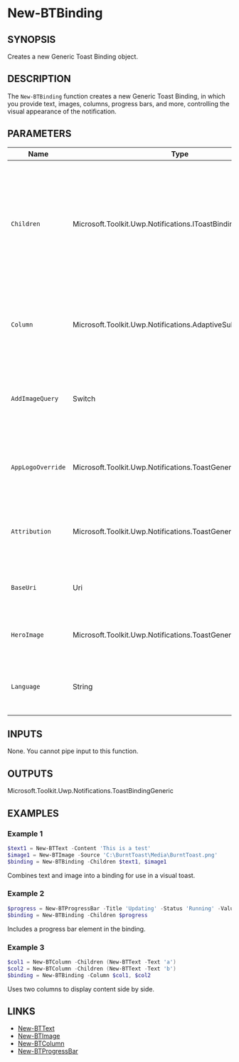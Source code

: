 # New-BTBinding

## SYNOPSIS

Creates a new Generic Toast Binding object.

## DESCRIPTION

The `New-BTBinding` function creates a new Generic Toast Binding, in which you provide text, images, columns, progress bars, and more, controlling the visual appearance of the notification.

## PARAMETERS

| Name            | Type                                                                   | Description                                                                                                       | Mandatory |
|-----------------|------------------------------------------------------------------------|-------------------------------------------------------------------------------------------------------------------|-----------|
| `Children`      | Microsoft.Toolkit.Uwp.Notifications.IToastBindingGenericChild[]        | Array of binding children elements to include, such as Text, Image, Group, or Progress Bar objects, created by other BurntToast functions (`New-BTText`, `New-BTImage`, `New-BTProgressBar`, etc.). | No        |
| `Column`        | Microsoft.Toolkit.Uwp.Notifications.AdaptiveSubgroup[]                 | Array of AdaptiveSubgroup elements (columns), created via `New-BTColumn`, to display content side by side.         | No        |
| `AddImageQuery` | Switch                                                                 | Allows Windows to append a query string to image URIs for scale/language support; only needed for remote images.   | No        |
| `AppLogoOverride` | Microsoft.Toolkit.Uwp.Notifications.ToastGenericAppLogo              | Optional override for the logo displayed, created with `New-BTImage` using the `AppLogoOverride` switch.           | No        |
| `Attribution`   | Microsoft.Toolkit.Uwp.Notifications.ToastGenericAttributionText        | Optional attribution text, created with `New-BTText`. Only supported on modern Windows versions.                   | No        |
| `BaseUri`       | Uri                                                                    | A URI that is combined with relative image URIs for images in the notification.                                    | No        |
| `HeroImage`     | Microsoft.Toolkit.Uwp.Notifications.ToastGenericHeroImage              | Optional hero image object, created with `New-BTImage` using the `HeroImage` switch.                               | No        |
| `Language`      | String                                                                 | Specifies the locale (e.g. "en-US" or "fr-FR") for the binding and contained text.                                 | No        |

## INPUTS

None. You cannot pipe input to this function.

## OUTPUTS

Microsoft.Toolkit.Uwp.Notifications.ToastBindingGeneric

## EXAMPLES

### Example 1

```powershell
$text1 = New-BTText -Content 'This is a test'
$image1 = New-BTImage -Source 'C:\BurntToast\Media\BurntToast.png'
$binding = New-BTBinding -Children $text1, $image1
```

Combines text and image into a binding for use in a visual toast.

### Example 2

```powershell
$progress = New-BTProgressBar -Title 'Updating' -Status 'Running' -Value 0.4
$binding = New-BTBinding -Children $progress
```

Includes a progress bar element in the binding.

### Example 3

```powershell
$col1 = New-BTColumn -Children (New-BTText -Text 'a')
$col2 = New-BTColumn -Children (New-BTText -Text 'b')
$binding = New-BTBinding -Column $col1, $col2
```

Uses two columns to display content side by side.

## LINKS

- [New-BTText](New-BTText.md)
- [New-BTImage](New-BTImage.md)
- [New-BTColumn](New-BTColumn.md)
- [New-BTProgressBar](New-BTProgressBar.md)
